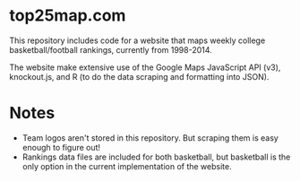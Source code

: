 top25map.com
============

This repository includes code for a website that maps weekly college basketball/football rankings, currently from 1998-2014. 

The website make extensive use of the Google Maps JavaScript API (v3), knockout.js, and R (to do the data scraping and formatting into JSON).


Notes
=======

* Team logos aren't stored in this repository. But scraping them is easy enough to figure out!
* Rankings data files are included for both basketball, but basketball is the only option in the current implementation of the website.
